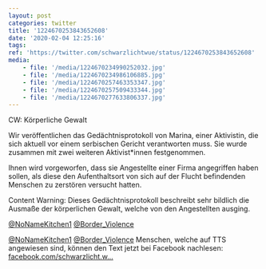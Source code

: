 ```yaml
---
layout: post
categories: twitter
title: '1224670253843652608'
date: '2020-02-04 12:25:16'
tags: 
ref: 'https://twitter.com/schwarzlichtwue/status/1224670253843652608'
media:
    - file: '/media/1224670234990252032.jpg'
    - file: '/media/1224670234986106885.jpg'
    - file: '/media/1224670257463353347.jpg'
    - file: '/media/1224670257509433344.jpg'
    - file: '/media/1224670277633806337.jpg'
---
```

CW: Körperliche Gewalt

Wir veröffentlichen das Gedächtnisprotokoll von Marina, einer Aktivistin, die sich aktuell vor einem serbischen Gericht verantworten muss. Sie wurde zusammen mit zwei weiteren Aktivist\*innen festgenommen.  


Ihnen wird vorgeworfen, dass sie Angestellte einer Firma angegriffen haben sollen, als diese den Aufenthaltsort von sich auf der Flucht befindenden Menschen zu zerstören versucht hatten.  


Content Warning: Dieses Gedächtnisprotokoll beschreibt sehr bildlich die Ausmaße der körperlichen Gewalt, welche von den Angestellten ausging.  


[@NoNameKitchen1](https://twitter.com/NoNameKitchen1) [@Border_Violence](https://twitter.com/Border_Violence) 


[@NoNameKitchen1](https://twitter.com/NoNameKitchen1) [@Border_Violence](https://twitter.com/Border_Violence) Menschen, welche auf TTS angewiesen sind, können den Text jetzt bei Facebook nachlesen: [facebook.com/schwarzlicht.w…](https://www.facebook.com/schwarzlicht.wue/posts/750389068702469) 

